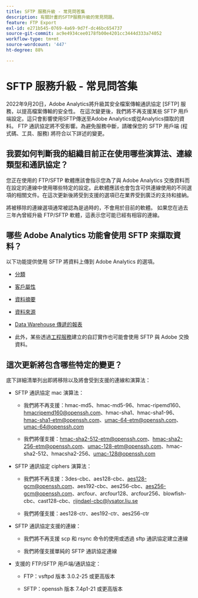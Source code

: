 ```yaml
---
title: SFTP 服務升級 - 常見問答集
description: 有關計畫的SFTP服務升級的常見問題。
feature: FTP Export
exl-id: e271b545-0769-4a69-9d7f-dc46bc654737
source-git-commit: ac9e4934cee0178fb00e4201cc3444d333a74052
workflow-type: tm+mt
source-wordcount: '447'
ht-degree: 88%

---
```


# SFTP 服務升級 - 常見問答集

2022年9月20日，Adobe Analytics將升級其安全檔案傳輸通訊協定 [SFTP] 服務，以提高檔案傳輸的安全性。 在這次變更後，我們將不再支援某些 SFTP 用戶端設定。這只會影響使用SFTP傳送至Adobe Analytics或從Analytics擷取的資料。 FTP 通訊協定將不受影響。為避免服務中斷，請確保您的 SFTP 用戶端 (程式碼、工具、服務) 將符合以下詳述的變更。

## 我要如何判斷我的組織目前正在使用哪些演算法、連線類型和通訊協定？

您正在使用的 FTP/SFTP 軟體應該會指示您為了與 Adobe Analytics 交換資料而在設定的連線中使用哪些特定的設定。此軟體應該也會包含可供連線使用的不同選項的相關文件。在這次更新後將受到支援的選項已在業界受到廣泛的支持和接納。

將被移除的連線選項通常被認為是過時的，不會用於目前的軟體。 如果您在過去三年內曾經升級 FTP/SFTP 軟體，這表示您可能已經有相容的連線。

## 哪些 Adobe Analytics 功能會使用 SFTP 來擷取資料？

以下功能提供使用 SFTP 將資料上傳到 Adobe Analytics 的選項。

* [分類](https://experienceleague.adobe.com/docs/analytics/export/ftp-and-sftp/set-up-ftp-accounts/ftp-saint.html?lang=zh-Hant)

* [客戶屬性](https://experienceleague.adobe.com/docs/core-services/interface/services/customer-attributes/attributes.html)

* [資料摘要](https://experienceleague.adobe.com/docs/analytics/export/ftp-and-sftp/set-up-ftp-accounts/ftp-datafeeds.html?lang=zh-Hant)

* [資料來源](https://experienceleague.adobe.com/docs/analytics/export/ftp-and-sftp/set-up-ftp-accounts/ftp-datasources.html?lang=zh-Hant)

* [Data Warehouse 傳遞的報表](https://experienceleague.adobe.com/docs/analytics/export/ftp-and-sftp/set-up-ftp-accounts/ftp-dw-reports.html?lang=zh-Hant)

* 此外，某些透過[工程服務](https://experienceleague.adobe.com/docs/analytics/export/ftp-and-sftp/set-up-ftp-accounts/ftp-eng-services.html?lang=zh-Hant)建立的自訂實作也可能會使用 SFTP 與 Adobe 交換資料。

## 這次更新將包含哪些特定的變更？

底下詳細清單列出即將移除以及將會受到支援的連線和演算法：

* SFTP 通訊協定 mac 演算法：

   * 我們將不再支援：hmac-md5、hmac-md5-96、hmac-ripemd160、hmacripemd160@openssh.com、hmac-sha1、hmac-sha1-96、hmac-sha1-etm@openssh.com、umac-64-etm@openssh.com、umac-64@openssh.com

   * 我們將僅支援：hmac-sha2-512-etm@openssh.com、hmac-sha2-256-etm@openssh.com、umac-128-etm@openssh.com、hmac-sha2-512、hmacsha2-256、umac-128@openssh.com

* SFTP 通訊協定 ciphers 演算法：

   * 我們將不再支援：3des-cbc、aes128-cbc、aes128-gcm@openssh.com、aes192-cbc、aes256-cbc、aes256-gcm@openssh.com、arcfour、arcfour128、arcfour256、blowfish-cbc、cast128-cbc、rijndael-cbc@lysator.liu.se

   * 我們將僅支援：aes128-ctr、aes192-ctr、aes256-ctr

* SFTP 通訊協定支援的連線：

   * 我們將不再支援 scp 和 rsync 命令的使用或透過 sftp 通訊協定建立連線

   * 我們將僅支援單純的 SFTP 通訊協定連線

* 支援的 FTP/SFTP 用戶端/通訊協定：

   * FTP：vsftpd 版本 3.0.2-25 或更高版本

   * SFTP：openssh 版本 7.4p1-21 或更高版本
